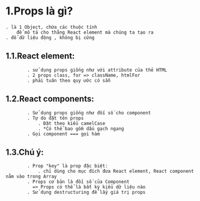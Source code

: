 # 1.Props là gì?

    . là 1 Object, chứa các thuộc tính
        để mô tả cho thằng React element mà chúng ta tạo ra
    . để dữ liệu động , không bị cứng

## 1.1.React element:

            . sử dụng props giống như với attribute của thẻ HTML
            . 2 props class, for => className, htmlFor
            . phải tuân theo quy ước có sẵn

## 1.2.React components:

            . Sử dụng props giống như đối số cho component
            . Tự do đặt tên props
                . Đặt theo kiểu camelCase
                . *Có thể bao gồm dấu gạch ngang
            . Gọi component === gọi hàm

## 1.3.Chú ý:

            . Prop "key" là prop đặc biệt:
                . chỉ dùng cho mục đích đưa React element, React component nằm vào trong Array
            . Props cơ bản là đối số của Component
              => Props có thể là bất kỳ kiểu dữ liệu nào
            . Sử dụng destructuring để lấy giá trị props

